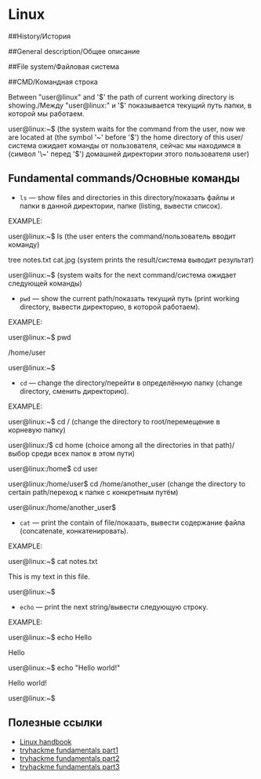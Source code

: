 # Linux

##History/История


##General description/Общее описание


##File system/Файловая система


##CMD/Командная строка

Between "user@linux" and '$' the path of current working directory is showing./Между "user@linux:" и '$' показывается текущий путь папки, в которой мы работаем.

user@linux:\~$ (the system waits for the command from the user, now we are located at (the symbol '\~' before '$') the home directory of this user/система ожидает команды от пользователя, сейчас мы находимся  в (символ '\~' перед '$') домашней директории этого пользователя user)

## Fundamental commands/Основные команды

- `ls` — show files and directories in this directory/показать файлы и папки в данной директории, папке (listing, вывести список).

EXAMPLE:

user@linux:\~$ ls (the user enters the command/пользователь вводит команду)

tree notes.txt cat.jpg (system prints the result/система выводит результат)

user@linux:\~$ (system waits for the next command/система ожидает следующей команды)

- `pwd` — show the current path/показать текущий путь (print working directory, вывести директорию, в которой работаем).

EXAMPLE:

user@linux:\~$ pwd

/home/user

user@linux:\~$

- `cd` — change the directory/перейти в определённую папку (change directory, сменить директорию).

EXAMPLE:

user@linux:\~$ cd / (change the directory to root/перемещение в корневую папку)

user@linux:/$ cd home (choice among all the directories in that path)/выбор среди всех папок в этом пути)

user@linux:/home$ cd user

user@linux:/home/user$ cd /home/another_user (change the directory to certain path/переход к папке с конкретным путём)

user@linux:/home/another_user$

- `cat` — print the contain of file/показать, вывести содержание файла (concatenate, конкатенировать).

EXAMPLE:

user@linux:\~$ cat notes.txt

This is my text in this file.

user@linux:\~$

- `echo` — print the next string/вывести следующую строку.

EXAMPLE:

user@linux:\~$ echo Hello

Hello

user@linux:\~$ echo "Hello world!"

Hello world!

user@linux:\~$

## Полезные ссылки
- [Linux handbook](https://linuxhandbook.com/)
- [tryhackme fundamentals part1](https://tryhackme.com/room/linuxfundamentalspart1)
- [tryhackme fundamentals part2](https://tryhackme.com/room/linuxfundamentalspart2)
- [tryhackme fundamentals part3](https://tryhackme.com/room/linuxfundamentalspart3)
